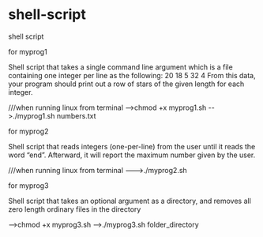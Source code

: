 # shell-script
shell script 

for myprog1

Shell script that takes a single command line argument which is a file containing one
integer per line as the following:
20
18
5
32
4
From this data, your program should print out a row of stars of the given length for each integer.

///when running linux  from terminal
-->chmod +x myprog1.sh
-->./myprog1.sh numbers.txt

for myprog2

Shell script that reads integers (one-per-line) from the user until it reads the word “end”.
Afterward, it will report the maximum number given by the user.

///when running linux from terminal
--->./myprog2.sh

for myprog3

Shell script that takes an optional argument as a directory, and removes all zero length
ordinary files in the directory

-->chmod +x myprog3.sh
-->./myprog3.sh folder_directory

